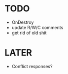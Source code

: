 



# TODO

- OnDestroy
- update R/W/C comments
- get rid of old shit


# LATER

- Conflict responses?

